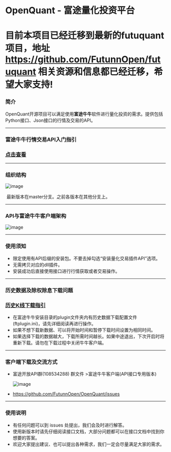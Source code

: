# OpenQuant - 富途量化投资平台

# 目前本项目已经迁移到最新的futuquant项目，地址 https://github.com/FutunnOpen/futuquant 相关资源和信息都已经迁移，希望大家支持!

### 简介

​	OpenQuant开源项目可以满足使用**富途牛牛**软件进行量化投资的需求。提供包括Python接口、Json接口的行情及交易的API。



---

### 富途牛牛行情交易API入门指引
### [点击查看](https://github.com/FutunnOpen/OpenQuant/blob/master/OpenInterface/Python/入门指引及接口文档/富途牛牛行情交易API入门指引.md)

---

### 组织结构

![image](https://github.com/FutunnOpen/OpenQuant/raw/master/Resources/Structure.png)

​	最新版本在master分支。之前各版本在其他分支上。

---

### API与富途牛牛客户端架构

![image](https://github.com/FutunnOpen/OpenQuant/raw/master/Resources/API.png)

***

### 使用须知

- 限定使用有API后缀的安装包。不要去掉勾选“安装量化交易插件API”选项。
- 无需拷贝对应的dll插件。
- 安装成功后直接使用接口进行行情获取或者交易操作。

---

### 历史数据及除权除息下载问题
### [历史K线下载指引](https://github.com/FutunnOpen/OpenQuant/blob/master/OpenInterface/Python/入门指引及接口文档/历史K线下载指引.md)

- 在富途牛牛安装目录的plugin文件夹内有历史数据下载配置文件(ftplugin.ini)，请先详细阅读再进行操作。
- 如果不想下载新数据、可以将开始时间和暂停下载时间设置为相同时间。
- 如果选择下载的数据越大，下载所需时间越长。如果中途退出，下次开启时将重新下载。请勿在下载过程中关闭牛牛客户端。

***

### 客户端下载及交流方式

* 富途开放API群(108534288)    群文件 >富途牛牛客户端(API接口专用版本)

  ![image](https://github.com/FutunnOpen/OpenQuant/raw/master/Resources/Download.png)

* <https://github.com/FutunnOpen/OpenQuant/issues>


***

### 使用说明

* 有任何问题可以到 issues  处提出，我们会及时进行解答。
* 使用新版本时请先仔细阅读接口文档，大部分问题都可以在接口文档中找到你想要的答案。
* 欢迎大家提出建议、也可以提出各种需求，我们一定会尽量满足大家的需求。

